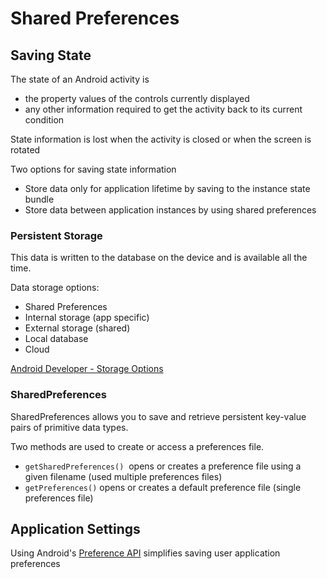 # Shared Preferences

## Saving State

The state of an Android activity is

- the property values of the controls currently displayed
- any other information required to get the activity back to its current condition

State information is lost when the activity is closed or when the screen is rotated

Two options for saving state information

- Store data only for application lifetime  by saving to the instance state bundle
- Store data between application instances by using shared preferences

### Persistent Storage

This data is written to the database on the device and is available all the time.

Data storage options:

- Shared Preferences
- Internal storage (app specific)
- External storage (shared)
- Local database
- Cloud

[Android Developer - Storage Options](https://developer.android.com/guide/topics/data/data-storage.html)

### SharedPreferences

SharedPreferences allows you to save and retrieve persistent key-value pairs of primitive data types.

Two methods are used to create or access a preferences file.

- `getSharedPreferences()`   opens or creates a preference file using a given filename (used multiple preferences files)
- `getPreferences()` opens or creates a default preference file (single preferences file)

## Application Settings

Using Android's [Preference API](https://developer.android.com/guide/topics/ui/settings.html) simplifies saving user application preferences
